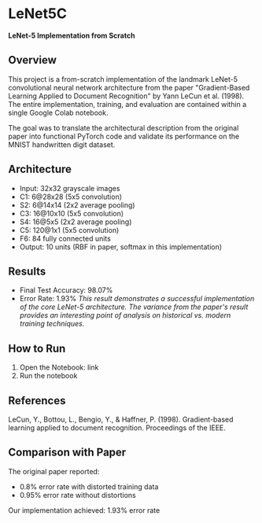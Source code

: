 # LeNet5C
**LeNet-5 Implementation from Scratch**

## Overview
This project is a from-scratch implementation of the landmark LeNet-5 convolutional neural network architecture from the paper "Gradient-Based Learning Applied to Document Recognition" by Yann LeCun et al. (1998). The entire implementation, training, and evaluation are contained within a single Google Colab notebook.

The goal was to translate the architectural description from the original paper into functional PyTorch code and validate its performance on the MNIST handwritten digit dataset.

## Architecture
- Input: 32x32 grayscale images
- C1: 6@28x28 (5x5 convolution)
- S2: 6@14x14 (2x2 average pooling)
- C3: 16@10x10 (5x5 convolution)
- S4: 16@5x5 (2x2 average pooling)
- C5: 120@1x1 (5x5 convolution)
- F6: 84 fully connected units
- Output: 10 units (RBF in paper, softmax in this implementation)

## Results
- Final Test Accuracy: 98.07%
- Error Rate: 1.93%
*This result demonstrates a successful implementation of the core LeNet-5 architecture. The variance from the paper's result provides an interesting point of analysis on historical vs. modern training techniques.*

## How to Run
1. Open the Notebook: link
2. Run the notebook

## References
LeCun, Y., Bottou, L., Bengio, Y., & Haffner, P. (1998). Gradient-based learning applied to document recognition. Proceedings of the IEEE.

## Comparison with Paper
The original paper reported:
- 0.8% error rate with distorted training data
- 0.95% error rate without distortions

Our implementation achieved: 1.93% error rate

